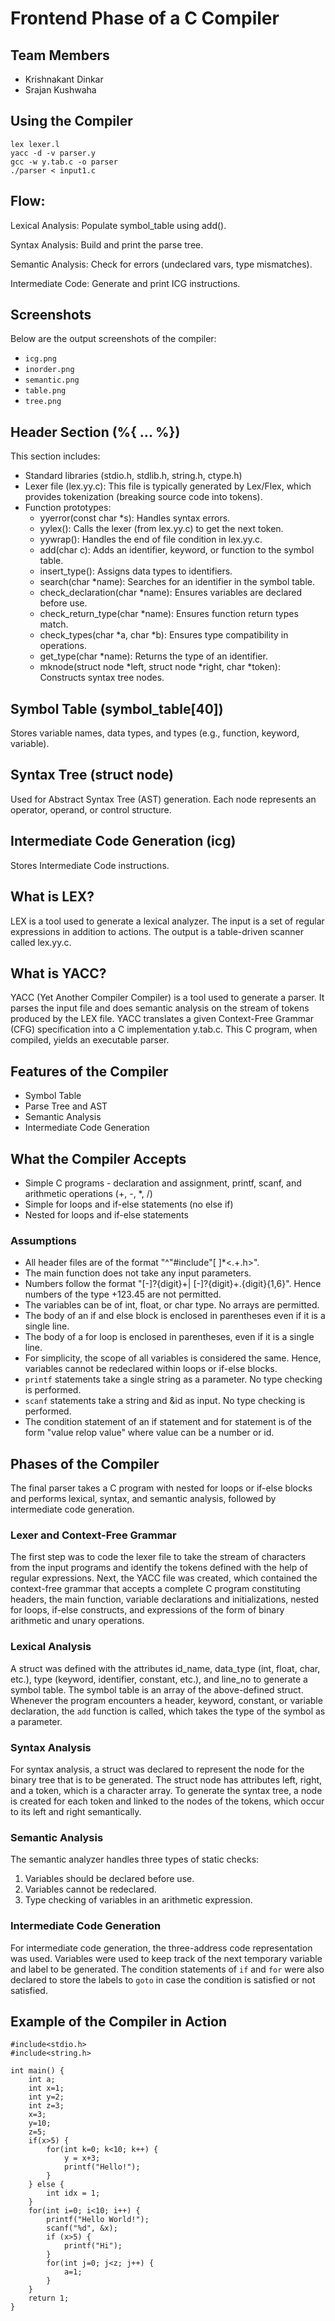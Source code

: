 # Frontend Phase of a C Compiler

## Team Members
- Krishnakant Dinkar
- Srajan Kushwaha

## Using the Compiler

```
lex lexer.l
yacc -d -v parser.y
gcc -w y.tab.c -o parser
./parser < input1.c
```

## Flow:

Lexical Analysis: Populate symbol_table using add().

Syntax Analysis: Build and print the parse tree.

Semantic Analysis: Check for errors (undeclared vars, type mismatches).

Intermediate Code: Generate and print ICG instructions.

## Screenshots

Below are the output screenshots of the compiler:

- `icg.png`
- `inorder.png`
- `semantic.png`
- `table.png`
- `tree.png`

## Header Section (%{ ... %})
This section includes:

- Standard libraries (stdio.h, stdlib.h, string.h, ctype.h)
- Lexer file (lex.yy.c): This file is typically generated by Lex/Flex, which provides tokenization (breaking source code into tokens).
- Function prototypes:
  - yyerror(const char *s): Handles syntax errors.
  - yylex(): Calls the lexer (from lex.yy.c) to get the next token.
  - yywrap(): Handles the end of file condition in lex.yy.c.
  - add(char c): Adds an identifier, keyword, or function to the symbol table.
  - insert_type(): Assigns data types to identifiers.
  - search(char *name): Searches for an identifier in the symbol table.
  - check_declaration(char *name): Ensures variables are declared before use.
  - check_return_type(char *name): Ensures function return types match.
  - check_types(char *a, char *b): Ensures type compatibility in operations.
  - get_type(char *name): Returns the type of an identifier.
  - mknode(struct node *left, struct node *right, char *token): Constructs syntax tree nodes.

## Symbol Table (symbol_table[40])

Stores variable names, data types, and types (e.g., function, keyword, variable).

## Syntax Tree (struct node)

Used for Abstract Syntax Tree (AST) generation.
Each node represents an operator, operand, or control structure.

## Intermediate Code Generation (icg)

Stores Intermediate Code instructions.

## What is LEX?

LEX is a tool used to generate a lexical analyzer. The input is a set of regular expressions in addition to actions. The output is a table-driven scanner called lex.yy.c.

## What is YACC?

YACC (Yet Another Compiler Compiler) is a tool used to generate a parser. It parses the input file and does semantic analysis on the stream of tokens produced by the LEX file. YACC translates a given Context-Free Grammar (CFG) specification into a C implementation y.tab.c. This C program, when compiled, yields an executable parser.

## Features of the Compiler

- Symbol Table
- Parse Tree and AST
- Semantic Analysis
- Intermediate Code Generation

## What the Compiler Accepts

- Simple C programs - declaration and assignment, printf, scanf, and arithmetic operations (+, -, *, /)
- Simple for loops and if-else statements (no else if)
- Nested for loops and if-else statements

### Assumptions

- All header files are of the format "^"#include"[ ]*<.+\.h>".
- The main function does not take any input parameters.
- Numbers follow the format "[-]?{digit}+| [-]?{digit}+\.{digit}{1,6}". Hence numbers of the type +123.45 are not permitted.
- The variables can be of int, float, or char type. No arrays are permitted.
- The body of an if and else block is enclosed in parentheses even if it is a single line.
- The body of a for loop is enclosed in parentheses, even if it is a single line.
- For simplicity, the scope of all variables is considered the same. Hence, variables cannot be redeclared within loops or if-else blocks.
- `printf` statements take a single string as a parameter. No type checking is performed.
- `scanf` statements take a string and &id as input. No type checking is performed.
- The condition statement of an if statement and for statement is of the form "value relop value" where value can be a number or id.

## Phases of the Compiler

The final parser takes a C program with nested for loops or if-else blocks and performs lexical, syntax, and semantic analysis, followed by intermediate code generation.

### Lexer and Context-Free Grammar

The first step was to code the lexer file to take the stream of characters from the input programs and identify the tokens defined with the help of regular expressions. Next, the YACC file was created, which contained the context-free grammar that accepts a complete C program constituting headers, the main function, variable declarations and initializations, nested for loops, if-else constructs, and expressions of the form of binary arithmetic and unary operations.

### Lexical Analysis

A struct was defined with the attributes id_name, data_type (int, float, char, etc.), type (keyword, identifier, constant, etc.), and line_no to generate a symbol table. The symbol table is an array of the above-defined struct. Whenever the program encounters a header, keyword, constant, or variable declaration, the `add` function is called, which takes the type of the symbol as a parameter.

### Syntax Analysis

For syntax analysis, a struct was declared to represent the node for the binary tree that is to be generated. The struct node has attributes left, right, and a token, which is a character array. To generate the syntax tree, a node is created for each token and linked to the nodes of the tokens, which occur to its left and right semantically.

### Semantic Analysis

The semantic analyzer handles three types of static checks:
1. Variables should be declared before use.
2. Variables cannot be redeclared.
3. Type checking of variables in an arithmetic expression.

### Intermediate Code Generation

For intermediate code generation, the three-address code representation was used. Variables were used to keep track of the next temporary variable and label to be generated. The condition statements of `if` and `for` were also declared to store the labels to `goto` in case the condition is satisfied or not satisfied.

## Example of the Compiler in Action

```
#include<stdio.h>
#include<string.h>

int main() {
    int a;
    int x=1;
    int y=2;
    int z=3;
    x=3;
    y=10;
    z=5;
    if(x>5) {
        for(int k=0; k<10; k++) {
            y = x+3;
            printf("Hello!");
        }
    } else {
        int idx = 1;
    }
    for(int i=0; i<10; i++) {
        printf("Hello World!");
        scanf("%d", &x);
        if (x>5) {
            printf("Hi");
        }
        for(int j=0; j<z; j++) {
            a=1;
        }
    }
    return 1;
}
```

